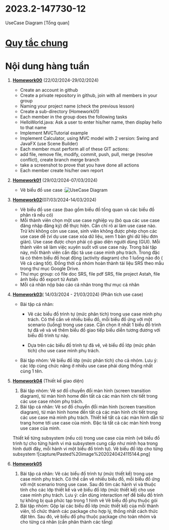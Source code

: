 # 2023.2-147730-12
UseCase Diagram [Tổng quan]
# [Quy tắc chung](Homework00/README.md)
# Nội dung hàng tuần 
1.  [**Homework00**](Homework00/README.md) (22/02/2024-29/02/2024)
	- Create an account in github
	- Create a private repository in github, join with all members in your group
	-  Naming your project name (check the previous lesson)
	- Create a sub-directory (Homework01)
	-  Each member in the group does the following tasks
	-  HelloWorld.java: Ask a user to enter his/her name, then display hello to that name
	-  Implement MVCTutorial example
	-  Implement Calculator, using MVC model with 2 version: Swing and JavaFX (use Scene Builder)
	-  Each member must perform all of these GIT actions:
	-  add file, remove file, modify, commit, push, pull, merge (resolve conflict), create branch merge branch
	-  take a screenshot to prove that you have done all actions
	-  Each member create his/her own report
1. [**Homework01**](Homework01/README.md) (29/02/2024-07/03/2024)
	- Vẽ biểu đồ use case :![UseCase Diagram](Homework01/UseCase%20Diagram%20[Tổng%20quan].png)
2. [**Homework02**](Homework02)(07/03/2024-14/03/2024)
	- Vẽ biểu đồ use case (bao gồm biểu đồ tổng quan và các biểu đồ phân rã nếu có)
	- Mỗi thành viên chọn một use case nghiệp vụ (bỏ qua các use case đăng nhập đăng ký) để thực hiện. Cần chỉ rõ ai làm use case nào. Trừ khi không còn use case, sinh viên không được phép chọn các use case dễ (ví dụ use case xóa dữ liệu, xem 1 bản ghi dữ liệu đơn giản). Use case được chọn phải có giao diện người dùng (GUI). Mỗi thành viên sẽ làm việc xuyên suốt với use case này. Trong bài tập này, mỗi thành viên cần đặc tả use case mình phụ trách. Trong đặc tả có thêm biểu đồ hoạt động (activity diagram) cho 1 luồng nào đó ( Vẽ cả càng tốt). Đồng thời cả nhóm hoàn thành tài liệu SRS theo mẫu trong thư mục Google Drive.
	- Thư mục group: có file doc SRS, file pdf SRS, file project Astah, file ảnh biểu đồ export từ Astah
	- Mỗi cá nhân nộp báo cáo cá nhân trong thư mục cá nhân
3. [**Homework03**](Homework03)( 14/03/2024 - 21/03/2024)  (Phân tích use case)
	- Bài tập cá nhân: 
		- Vẽ các biểu đồ trình tự (mức phân tích) trong use case mình phụ trách. Có thể cần vẽ nhiều biểu đồ, mỗi biểu đồ ứng với một scenario (luồng) trong use case. Cần chọn ít nhất 1 biểu đồ trình tự đã vẽ và vẽ thêm biểu đồ giao tiếp biểu diễn tương đương với biểu đồ trình tự này.

		- Dựa trên các biểu đồ trình tự đã vẽ, vẽ biểu đồ lớp (mức phân tích) cho use case mình phụ trách.

	- Bài tập nhóm: Vẽ biểu đồ lớp (mức phân tích) cho cả nhóm. Lưu ý: các lớp cùng chức năng ở nhiều use case phải dùng thống nhất cùng 1 tên.
4. [**Homework04**](Homework04) (Thiết kế giao diện)
	1. Bài tập nhóm: Vẽ sơ đồ chuyển đổi màn hình (screen transition diagram), từ màn hình home đến tất cả các màn hình chi tiết trong các use case nhóm phụ trách.
	2. Bài tập cá nhân: Vẽ sơ đồ chuyển đổi màn hình (screen transition diagram), từ màn hình home đến tất cả các màn hình chi tiết trong các use case mà mình phụ trách.
		Thiết kế tất cả các màn hình dẫn từ trang home tới use case của mình.
		Đặc tả tất cả các màn hình trong use case của mình.

	Thiết kế từng subsystem (nếu có) trong use case của mình (vẽ biểu đồ trình tự cho từng hành vi mà subsystem cung cấp như minh họa trong hình dưới đây, mỗi hành vi một biểu đồ trình tự). Vẽ biểu đồ lớp cho từng subsystem
	![capture/Pasted%20image%2020240424115144.png]

5. [**Homework05**](Homework05)
	1. Bài tập cá nhân: Vẽ các biểu đồ trình tự (mức thiết kế) trong use case mình phụ trách. Có thể cần vẽ nhiều biểu đồ, mỗi biểu đồ ứng với một scenario trong use case. Sau đó tìm các hành vi và thuộc tính cho các lớp thiết kế và vẽ biểu đồ lớp (mức thiết kế) cho use case mình phụ trách.
		Lưu ý: cần dùng interaction ref để biểu đồ trình tự không bị quá phức tạp trong 1 hình vẽ
		Vẽ biểu đồ phụ thuộc gói
	2. Bài tập nhóm: Gộp lại các biểu đồ lớp (mức thiết kế) của mỗi thành viên, tổ chức thành các package cho hợp lý, thống nhất cách thức đặt tên.
		Sau đó, vẽ biểu đồ phụ thuộc package cho toàn nhóm và cho từng cá nhân (cần phân thành các tầng)

